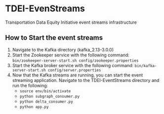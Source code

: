 # TDEI-EvenStreams
Transportation Data Equity Initiative event streams infrastructure

## How to Start the event streams

1. Navigate to the Kafka directory (kafka_2.13-3.0.0)
2. Start the Zookeeper service with the following command: `bin/zookeeper-server-start.sh config/zookeeper.properties`
3. Start the Kafka broker service with the following command: `bin/kafka-server-start.sh config/server.properties`
4. Now that the Kafka streams are running, you can start the event streaming application. Navigate to the TDEI-EventStreams directory and run the following:
    - `source env/bin/activate`
    - `python subgraph_consumer.py`
    - `python delta_consumer.py`
    - `python app.py`
